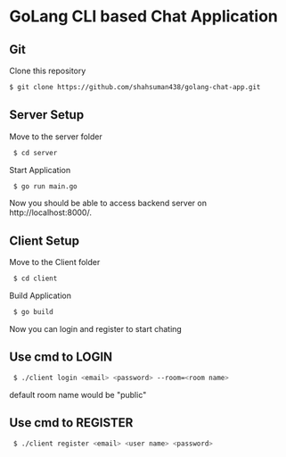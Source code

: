 # GoLang CLI based Chat Application 

## Git

Clone this repository

```sh
$ git clone https://github.com/shahsuman438/golang-chat-app.git
```

## Server Setup

Move to the server folder

```sh
 $ cd server
```

Start Application

```sh
 $ go run main.go
```
Now you should be able to access backend server on http://localhost:8000/.


## Client Setup

Move to the Client folder

```sh
 $ cd client
```

Build Application

```sh
 $ go build
```

Now you can login and register to start chating

## Use cmd to LOGIN

```sh
 $ ./client login <email> <password> --room=<room name>
```
default room name would be "public"
## Use cmd to REGISTER

```sh
 $ ./client register <email> <user name> <password>
```




